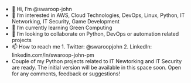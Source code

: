 - 👋 Hi, I’m @swaroop-john
- 👀 I’m interested in AWS, Cloud Technologies, DevOps, Linux, Python, IT Networking, IT Security, Game Development 
- 🌱 I’m currently learning Green Computing
- 💞️ I’m looking to collaborate on Python, DevOps or automation related projects
- 📫 How to reach me  1. Twitter: @swaroopjohn 2. LinkedIn: linkedin.com/in/swaroop-john-pm
- Couple of my Python projects related to IT Newtorking and IT Security are ready. The initial version will be available in this space soon. Open for any comments, feedback or suggestions!  

<!---
swaroop-john/swaroop-john is a ✨ special ✨ repository because its `README.md` (this file) appears on your GitHub profile.
You can click the Preview link to take a look at your changes.
--->
